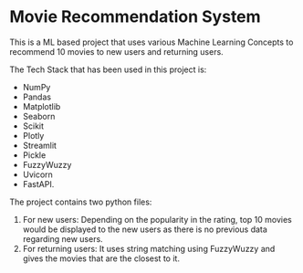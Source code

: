 # Movie Recommendation System

This is a ML based project that uses various Machine Learning Concepts to recommend 10 movies to new users and returning users.

The Tech Stack that has been used in this project is:
- NumPy
- Pandas 
- Matplotlib
- Seaborn
- Scikit
- Plotly
- Streamlit
- Pickle
- FuzzyWuzzy
- Uvicorn
- FastAPI.


The project contains two python files:
1. For new users:
   Depending on the popularity in the rating, top 10 movies would be displayed to the new users as there is no previous data regarding new users.
2. For returning users:
   It uses string matching using FuzzyWuzzy and gives the movies that are the closest to it.
   
